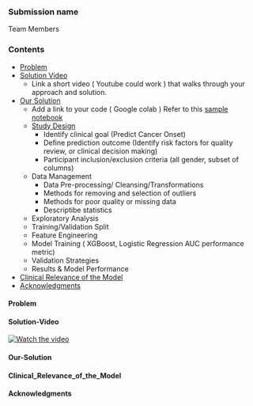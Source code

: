 ### Submission name

Team Members

### Contents

* [Problem](#Problem)
* [Solution Video](#Solution-Video)
  * Link a short video ( Youtube could work ) that walks through your approach and solution.
* [Our Solution](#Our-Solution)
  * Add a link to your code ( Google colab ) Refer to this [sample notebook](https://colab.research.google.com/drive/1GFtlNPVoSZ1RHcb2DvUzaLY8mEgdqeAV?usp=sharing)
  * [Study Design](#Study-Design)
     * Identify clinical goal (Predict Cancer Onset)
     * Define prediction outcome (Identify risk factors for quality review, or clinical decision making)
     * Participant inclusion/exclusion criteria (all gender, subset of columns)
  * Data Management 
     * Data Pre-processing/ Cleansing/Transformations
      * Methods for removing and selection of outliers
      * Methods for poor quality or missing data
      * Descriptibe statistics
  * Exploratory Analysis
  * Training/Validation Split
  * Feature Engineering
  * Model Training ( XGBoost, Logistic Regression AUC performance metric)
  * Validation Strategies
  * Results & Model Performance
* [Clinical Relevance of the Model](#Clinical_Relevance_of_the_Model)
* [Acknowledgments](#acknowledgments)

#### Problem

#### Solution-Video


[![Watch the video](https://github.com/Code-and-Response/Liquid-Prep/blob/master/images/IBM-interview-video-image.png)](https://youtu.be/vOgCOoy_Bx0)

#### Our-Solution


#### Clinical_Relevance_of_the_Model

#### Acknowledgments

